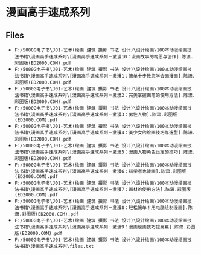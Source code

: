 # 漫画高手速成系列

## Files

- `F:/5000G电子书\J01-艺术(绘画 建筑 摄影 书法 设计)\设计绘画\100本动漫绘画技法书籍\漫画高手速成系列\[漫画高手速成系列－激漫10：漫画故事的构思与创作].陈潇.彩图版(ED2000.COM).pdf`
- `F:/5000G电子书\J01-艺术(绘画 建筑 摄影 书法 设计)\设计绘画\100本动漫绘画技法书籍\漫画高手速成系列\[漫画高手速成系列－激漫1：简单十步教您学会画漫画].陈潇.彩图版(ED2000.COM).pdf`
- `F:/5000G电子书\J01-艺术(绘画 建筑 摄影 书法 设计)\设计绘画\100本动漫绘画技法书籍\漫画高手速成系列\[漫画高手速成系列－激漫2：完美掌握画笔的使用方法].陈潇.彩图版(ED2000.COM).pdf`
- `F:/5000G电子书\J01-艺术(绘画 建筑 摄影 书法 设计)\设计绘画\100本动漫绘画技法书籍\漫画高手速成系列\[漫画高手速成系列－激漫3：男性人物].陈潇.彩图版(ED2000.COM).pdf`
- `F:/5000G电子书\J01-艺术(绘画 建筑 摄影 书法 设计)\设计绘画\100本动漫绘画技法书籍\漫画高手速成系列\[漫画高手速成系列－激漫4：美少女的绘画技巧与造型].陈潇.彩图版(ED2000.COM).pdf`
- `F:/5000G电子书\J01-艺术(绘画 建筑 摄影 书法 设计)\设计绘画\100本动漫绘画技法书籍\漫画高手速成系列\[漫画高手速成系列－激漫5：漫画人物角色设定的技巧].陈潇.彩图版(ED2000.COM).pdf`
- `F:/5000G电子书\J01-艺术(绘画 建筑 摄影 书法 设计)\设计绘画\100本动漫绘画技法书籍\漫画高手速成系列\[漫画高手速成系列－激漫6：初学者也能画].陈潇.彩图版(ED2000.COM).pdf`
- `F:/5000G电子书\J01-艺术(绘画 建筑 摄影 书法 设计)\设计绘画\100本动漫绘画技法书籍\漫画高手速成系列\[漫画高手速成系列－激漫7：画材的使用方法].陈潇.彩图版(ED2000.COM).pdf`
- `F:/5000G电子书\J01-艺术(绘画 建筑 摄影 书法 设计)\设计绘画\100本动漫绘画技法书籍\漫画高手速成系列\[漫画高手速成系列－激漫8：轻松简单！用电脑绘制漫画].陈潇.彩图版(ED2000.COM).pdf`
- `F:/5000G电子书\J01-艺术(绘画 建筑 摄影 书法 设计)\设计绘画\100本动漫绘画技法书籍\漫画高手速成系列\[漫画高手速成系列－激漫9：漫画绘画技巧提高篇].陈潇.彩图版(ED2000.COM).pdf`
- `F:/5000G电子书\J01-艺术(绘画 建筑 摄影 书法 设计)\设计绘画\100本动漫绘画技法书籍\漫画高手速成系列\files.txt`
